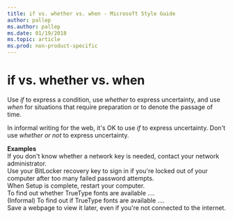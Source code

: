 ```yaml
---
title: if vs. whether vs. when - Microsoft Style Guide
author: pallep
ms.author: pallep
ms.date: 01/19/2018
ms.topic: article
ms.prod: non-product-specific
---
```


# if vs. whether vs. when

Use *if* to express a condition, use *whether* to express uncertainty, and use *when* for situations that require preparation or to denote the passage of time.

In informal writing for the web, it's OK to use *if* to express uncertainty. Don't use *whether or not* to express uncertainty.

**Examples**  
If you don't know whether a network key is needed, contact your network administrator.  
Use your BitLocker recovery key to sign in if you're locked out of your computer after too many failed password attempts.  
When Setup is complete, restart your computer.   
To find out whether TrueType fonts are available ….  
(Informal) To find out if TrueType fonts are available ….  
Save a webpage to view it later, even if you're not connected to the internet.
